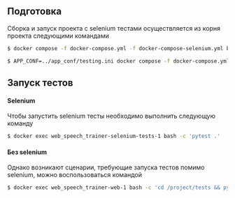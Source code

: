 ## Подготовка

Сборка и запуск проекта с selenium тестами осуществляется из корня проекта следующими командами

```bash
$ docker compose -f docker-compose.yml -f docker-compose-selenium.yml build

$ APP_CONF=../app_conf/testing.ini docker compose -f docker-compose.yml -f docker-compose-selenium.yml up
```
## Запуск тестов

#### Selenium
Чтобы запустить selenium тесты необходимо выполнить следующую команду

```bash
$ docker exec web_speech_trainer-selenium-tests-1 bash -c 'pytest .'
```
#### Без selenium
Однако возникают сценарии, требующие запуска тестов помимо selenium, можно воспользоваться командой

```bash
$ docker exec web_speech_trainer-web-1 bash -c 'cd /project/tests && pytest --ignore=selenium'
```